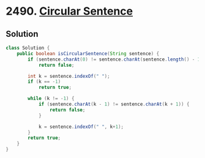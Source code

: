 # 2490. [Circular Sentence](https://leetcode.com/problems/circular-sentence/description/?envType=daily-question&envId=2024-11-02)

## Solution

```java
class Solution {
    public boolean isCircularSentence(String sentence) {
        if (sentence.charAt(0) != sentence.charAt(sentence.length() - 1))
            return false;

        int k = sentence.indexOf(" ");
        if (k == -1)
            return true;

        while (k != -1) {
            if (sentence.charAt(k - 1) != sentence.charAt(k + 1)) {
                return false;
            }

            k = sentence.indexOf(" ", k+1);
        }
        return true;
    }
}
```
